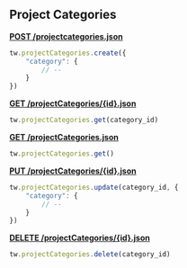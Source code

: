 ## Project Categories

[**POST /projectcategories.json**](https://developer.teamwork.com/projectcategories#creating_project_)

```js
tw.projectCategories.create({
	"category": {
		// --
	}
})
```

[**GET /projectCategories/{id}.json**](https://developer.teamwork.com/projectcategories#retrieve_a_single)

```js
tw.projectCategories.get(category_id)
```

[**GET /projectCategories.json**](https://developer.teamwork.com/projectcategories#retrieve_all_proj)

```js
tw.projectCategories.get()
```

[**PUT /projectCategories/{id}.json**](https://developer.teamwork.com/projectcategories#updating_a_projec)

```js
tw.projectCategories.update(category_id, {
	"category": {
		// --
	}
})
```

[**DELETE /projectCategories/{id}.json**](https://developer.teamwork.com/projectcategories#destroying_a_proj)

```js
tw.projectCategories.delete(category_id)
```
